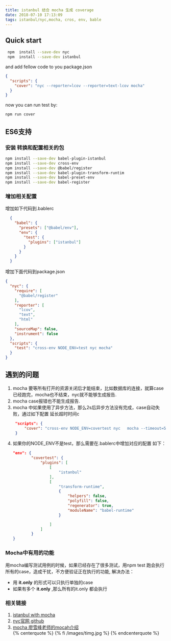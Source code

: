 ```yaml
---
title: istanbul 结合 mocha 生成 coverage
date: 2018-07-10 17:13:09
tags: istanbul/nyc,mocha, cros, env, bable
---
```


## Quick start
```bash
 npm  install --save-dev nyc
 npm  install --save-dev istanbul 
```
and add fellow code to you package.json
```JSON
{
  "scripts": {
    "cover": "nyc --reporter=lcov --reporter=text-lcov mocha"
  }
}
```
now you can run test by:

```bash
npm run cover 
```

## ES6支持 
### 安装 转换和配置相关的包
  ```bash
  npm install --save-dev babel-plugin-istanbul
  npm install --save-dev cross-env
  npm install --save-dev @babel/register
  npm install --save-dev babel-plugin-transform-runtim
  npm install --save-dev babel-preset-env
  npm install --save-dev babel-register
  ```

### 增加相关配置
增加如下代码到.bablerc
```JSON
  {
    "babel": {
      "presets": ["@babel/env"],
      "env": {
        "test": {
          "plugins": ["istanbul"]
        }
      }
    }
  }
```
增加下面代码到package.json
```JSON
{
  "nyc": {
    "require": [
      "@babel/register"
    ],
    "reporter": [
      "lcov",
      "text",
      "html"
    ],
    "sourceMap": false,
    "instrument": false
  },
  "scripts": {
    "test": "cross-env NODE_ENV=test nyc mocha"
  }
}
```
## 遇到的问题
1. mocha 要等所有打开的资源关闭后才能结束，比如数据库的连接，就算case已经跑完，mocha也不结束，nyc就不能够生成报告.
2. mocha case报错也不能生成报告.
3. mocha 中如果使用了异步方法，那么2s后异步方法没有完成，case自动失败，通过如下配置 延长超时时间c
   ```JSON
    "scripts": { 
        "cover": "cross-env NODE_ENV=covertest nyc   mocha --timeout=5000" 
    }
    ```
4. 如果你的NODE_ENV不是test，那么需要在.bablerc中增加对应的配置
如下：
    ```JSON
    "env": {
            "covertest": {
                "plugins": [
                    [
                        "istanbul"
                    ],
                    [
                        "transform-runtime",
                        {
                            "helpers": false,
                            "polyfill": false,
                            "regenerator": true,
                            "moduleName": "babel-runtime"
                        }

                    ]
                ]
            }
    }
    ```
### Mocha中有用的功能
  用mocha编写测试用例的时候，如果已经存在了很多测试，用npm test 跑会执行所有的case，造成干扰，不方便验证正在执行的功能, 解决办法：  
  * 用  **it.only**  的形式可以只执行单独的case
  * 如果有多个 **it.only** ,那么所有的it.only 都会执行

### 相关链接  
1. [istanbul with mocha](https://istanbul.js.org/docs/tutorials/mocha/)  
2. [nyc官网 github](https://github.com/istanbuljs/nyc)
3. [mocha 廖雪峰老师的mocah介绍](https://www.liaoxuefeng.com/wiki/001434446689867b27157e896e74d51a89c25cc8b43bdb3000/00147203593334596b366f3fe0b409fbc30ad81a0a91c4a000)  
{% centerquote %} {% fi /images/timg.jpg %} {% endcenterquote %}